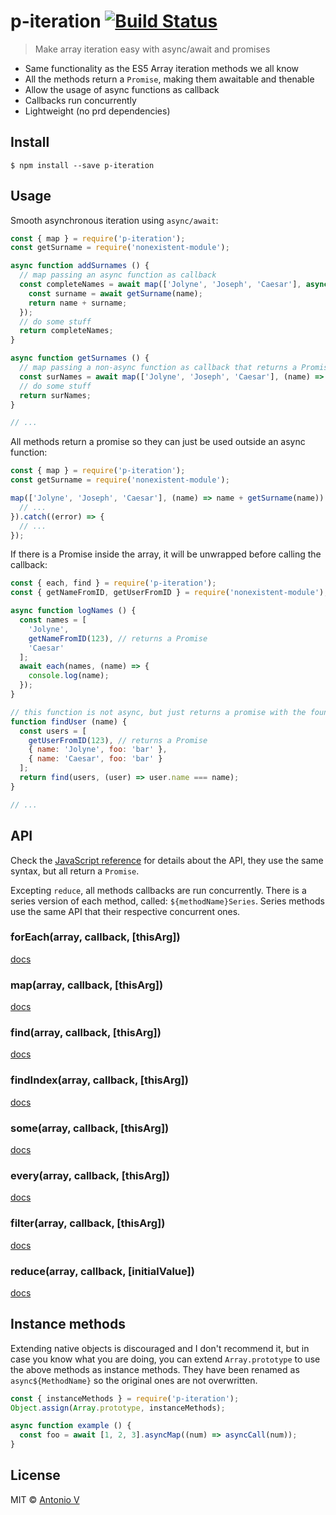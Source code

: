 # p-iteration [![Build Status](https://travis-ci.org/toniov/p-iteration.svg?branch=master)](https://travis-ci.org/toniov/p-iteration)

> Make array iteration easy with async/await and promises

- Same functionality as the ES5 Array iteration methods we all know
- All the methods return a `Promise`, making them awaitable and thenable
- Allow the usage of async functions as callback
- Callbacks run concurrently
- Lightweight (no prd dependencies)


## Install

```
$ npm install --save p-iteration
```


## Usage

Smooth asynchronous iteration using `async/await`:

```js
const { map } = require('p-iteration');
const getSurname = require('nonexistent-module');

async function addSurnames () {
  // map passing an async function as callback
  const completeNames = await map(['Jolyne', 'Joseph', 'Caesar'], async (name) => {
    const surname = await getSurname(name);
    return name + surname;
  });
  // do some stuff
  return completeNames;
}

async function getSurnames () {
  // map passing a non-async function as callback that returns a Promise
  const surNames = await map(['Jolyne', 'Joseph', 'Caesar'], (name) => getSurname(name));
  // do some stuff
  return surNames; 
}

// ...
```

All methods return a promise so they can just be used outside an async function:

```js
const { map } = require('p-iteration');
const getSurname = require('nonexistent-module');

map(['Jolyne', 'Joseph', 'Caesar'], (name) => name + getSurname(name)).then((result) => {
  // ...
}).catch((error) => {
  // ...
});
```

If there is a Promise inside the array, it will be unwrapped before calling the callback:

```js
const { each, find } = require('p-iteration');
const { getNameFromID, getUserFromID } = require('nonexistent-module');

async function logNames () {
  const names = [
    'Jolyne',
    getNameFromID(123), // returns a Promise
    'Caesar'
  ];
  await each(names, (name) => {
    console.log(name);
  });
}

// this function is not async, but just returns a promise with the found user
function findUser (name) {
  const users = [
    getUserFromID(123), // returns a Promise
    { name: 'Jolyne', foo: 'bar' },
    { name: 'Caesar', foo: 'bar' }
  ];
  return find(users, (user) => user.name === name);
}

// ...

```


## API

Check the [JavaScript reference](https://developer.mozilla.org/en-US/docs/Web/JavaScript/Reference/Global_Objects/Array) for details about the API, they use the same syntax, but all return a `Promise`.

Excepting `reduce`, all methods callbacks are run concurrently. There is a series version of each method, called: `${methodName}Series`. Series methods use the same API that their respective concurrent ones.

### forEach(array, callback, [thisArg])
[docs](https://developer.mozilla.org/en-US/docs/Web/JavaScript/Reference/Global_Objects/Array/forEach)

### map(array, callback, [thisArg])
[docs](https://developer.mozilla.org/en-US/docs/Web/JavaScript/Reference/Global_Objects/Array/map)

### find(array, callback, [thisArg])
[docs](https://developer.mozilla.org/en-US/docs/Web/JavaScript/Reference/Global_Objects/Array/find)

### findIndex(array, callback, [thisArg])
[docs](https://developer.mozilla.org/en-US/docs/Web/JavaScript/Reference/Global_Objects/Array/findIndex)

### some(array, callback, [thisArg])
[docs](https://developer.mozilla.org/en-US/docs/Web/JavaScript/Reference/Global_Objects/Array/some)

### every(array, callback, [thisArg])
[docs](https://developer.mozilla.org/en-US/docs/Web/JavaScript/Reference/Global_Objects/Array/every)

### filter(array, callback, [thisArg])
[docs](https://developer.mozilla.org/en-US/docs/Web/JavaScript/Reference/Global_Objects/Array/filter)

### reduce(array, callback, [initialValue])
[docs](https://developer.mozilla.org/en-US/docs/Web/JavaScript/Reference/Global_Objects/Array/reduce)


## Instance methods

Extending native objects is discouraged and I don't recommend it, but in case you know what you are doing, you can extend `Array.prototype` to use the above methods as instance methods. They have been renamed as `async${MethodName}` so the original ones are not overwritten.

```js
const { instanceMethods } = require('p-iteration');
Object.assign(Array.prototype, instanceMethods);

async function example () {
  const foo = await [1, 2, 3].asyncMap((num) => asyncCall(num));  
}
```


## License

MIT © [Antonio V](https://github.com/toniov)